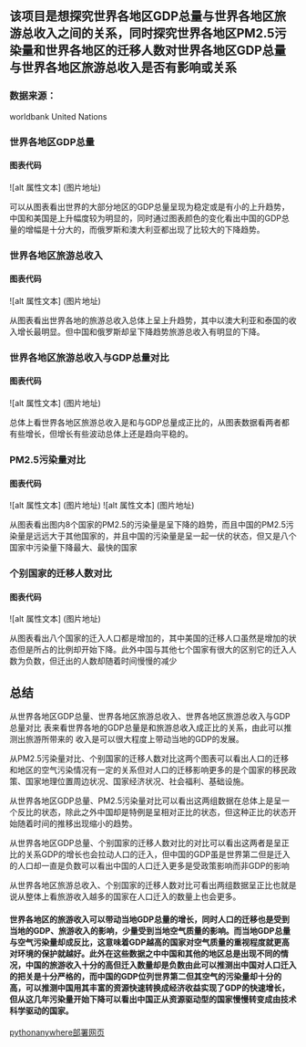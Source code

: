 ## 该项目是想探究世界各地区GDP总量与世界各地区旅游总收入之间的关系，同时探究世界各地区PM2.5污染量和世界各地区的迁移人数对世界各地区GDP总量与世界各地区旅游总收入是否有影响或关系

### 数据来源：
worldbank  United Nations

### 世界各地区GDP总量
#### 图表代码
![alt 属性文本]  (图片地址)

可以从图表看出世界的大部分地区的GDP总量呈现为稳定或是有小的上升趋势，中国和美国是上升幅度较为明显的，同时通过图表颜色的变化看出中国的GDP总量的增幅是十分大的，而俄罗斯和澳大利亚都出现了比较大的下降趋势。

### 世界各地区旅游总收入
#### 图表代码
![alt 属性文本]  (图片地址)

从图表看出世界各地的旅游总收入总体上呈上升趋势，其中以澳大利亚和泰国的收入增长最明显。但中国和俄罗斯却呈下降趋势旅游总收入有明显的下降。

### 世界各地区旅游总收入与GDP总量对比
#### 图表代码
![alt 属性文本]  (图片地址)

总体上看世界各地区旅游总收入是和与GDP总量成正比的，从图表数据看两者都有些增长，但增长有些波动总体上还是趋向平稳的。

### PM2.5污染量对比
#### 图表代码
![alt 属性文本]  (图片地址)
![alt 属性文本]  (图片地址)

从图表看出图内8个国家的PM2.5的污染量是呈下降的趋势，而且中国的PM2.5污染量是远远大于其他国家的，并且中国的污染量是呈一起一伏的状态，但又是八个国家中污染量下降最大、最快的国家

### 个别国家的迁移人数对比
#### 图表代码
![alt 属性文本]  (图片地址)

从图表看出八个国家的迁入人口都是增加的，其中美国的迁移人口虽然是增加的状态但是所占的比例却开始下降。此外中国与其他七个国家有很大的区别它的迁入人数为负数，但迁出的人数却随着时间慢慢的减少

## 总结
从世界各地区GDP总量、世界各地区旅游总收入、世界各地区旅游总收入与GDP总量对比
表来看世界各地的GDP总量是和旅游总收入成正比的关系，由此可以推测出旅游所带来的
收入是可以很大程度上带动当地的GDP的发展。

从PM2.5污染量对比、个别国家的迁移人数对比这两个图表可以看出人口的迁移和地区的空气污染情况有一定的关系但对人口的迁移影响更多的是个国家的移民政策、国家地理位置周边状况、国家经济状况、社会福利、基础设施。

从世界各地区GDP总量、PM2.5污染量对比可以看出这两组数据在总体上是呈一个反比的状态，除此之外中国却是特例是呈相对正比的状态，但这种正比的状态开始随着时间的推移出现缩小的趋势。

从世界各地区GDP总量、个别国家的迁移人数对比的对比可以看出这两者是呈正比的关系GDP的增长也会拉动人口的迁入，但中国的GDP虽是世界第二但是迁入的人口却一直是负数可以看出中国的人口迁入更多是受政策影响而非GDP的影响

从世界各地区旅游总收入、个别国家的迁移人数对比可看出两组数据呈正比也就是说从整体上看旅游收入越多的国家在人口迁入的数量上也会更多。

#### 世界各地区的旅游收入可以带动当地GDP总量的增长，同时人口的迁移也是受到当地的GDP、旅游收入的影响，少量受到当地空气质量的影响。而当地GDP总量与空气污染量却成反比，这意味着GDP越高的国家对空气质量的重视程度就更高对环境的保护就越好。此外在这些数据之中中国和其他的地区总是出现不同的情况，中国的旅游收入十分的高但迁入数量却是负数由此可以推测出中国对人口迁入的把关是十分严格的，而中国的GDP位列世界第二但其空气的污染量却十分的高，可以推测中国用其丰富的资源快速转换成经济收益实现了GDP的快速增长，但从这几年污染量开始下降可以看出中国正从资源驱动型的国家慢慢转变成由技术科学驱动的国家。

[pythonanywhere部署网页](http://13553364476.pythonanywhere.com)
